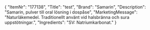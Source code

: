 {
  "ItemNr": "177138",
  "Title": "test",
  "Brand": "Samarin",
  "Description": "Samarin, pulver till oral lösning i dospåse",
  "MarketingMessage": "Naturläkemedel. Traditionellt använt vid halsbränna och sura uppstötningar.",
  "Ingredients": "SV: Natriumkarbonat."
}